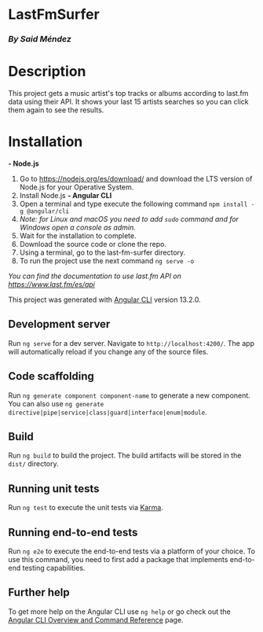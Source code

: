 # LastFmSurfer
### *By Said Méndez*

# Description
This project gets a music artist's top tracks or albums according to last.fm data using their API.
It shows your last 15 artists searches so you can click them again to see the results.

# Installation
**- Node.js**
1. Go to https://nodejs.org/es/download/ and download the LTS version of Node.js for your Operative System.
2. Install Node.js
**- Angular CLI**
1.  Open a terminal and type execute the following command `npm install -g @angular/cli`
2.  *Note: for Linux and macOS you need to add `sudo` command and for Windows open a console as admin.*
3.  Wait for the installation to complete.
4.  Download the source code or clone the repo.
5.  Using a terminal, go to the last-fm-surfer directory.
6.  To run the project use the next command `ng serve -o`

*You can find the documentation to use last.fm API on https://www.last.fm/es/api*

This project was generated with [Angular CLI](https://github.com/angular/angular-cli) version 13.2.0.

## Development server

Run `ng serve` for a dev server. Navigate to `http://localhost:4200/`. The app will automatically reload if you change any of the source files.

## Code scaffolding

Run `ng generate component component-name` to generate a new component. You can also use `ng generate directive|pipe|service|class|guard|interface|enum|module`.

## Build

Run `ng build` to build the project. The build artifacts will be stored in the `dist/` directory.

## Running unit tests

Run `ng test` to execute the unit tests via [Karma](https://karma-runner.github.io).

## Running end-to-end tests

Run `ng e2e` to execute the end-to-end tests via a platform of your choice. To use this command, you need to first add a package that implements end-to-end testing capabilities.

## Further help

To get more help on the Angular CLI use `ng help` or go check out the [Angular CLI Overview and Command Reference](https://angular.io/cli) page.
